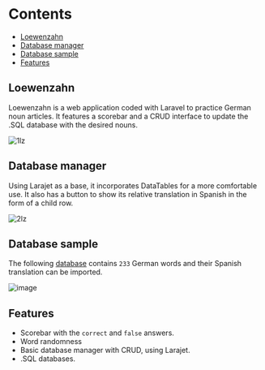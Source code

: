 # Contents
- [Loewenzahn](#loewenzahn)
- [Database manager](#database-manager)
- [Database sample](#database-sample)
- [Features](#features)


## Loewenzahn
Loewenzahn is a web application coded with Laravel to practice German noun articles. It features a scorebar and a CRUD interface to update the .SQL database with the desired nouns.

![1lz](https://user-images.githubusercontent.com/51249452/234376927-a4cd2cef-0fea-4cce-ac81-1adf28505fb0.gif)

## Database manager
Using Larajet as a base, it incorporates DataTables for a more comfortable use. It also has a button to show its relative translation in Spanish in the form of a child row.

![2lz](https://user-images.githubusercontent.com/51249452/234381172-0cef05a6-d013-44eb-8b54-a907daaf3669.gif)


## Database sample
The following [database](https://github.com/GriffithVIII/Loewenzahn/blob/main/loewenzahn.sql) contains `233` German words and their Spanish translation can be imported.

![image](https://user-images.githubusercontent.com/51249452/234380373-7b9773a3-036e-4908-8220-38c507ad9119.png)

## Features
- Scorebar with the `correct` and `false` answers.
- Word randomness
- Basic database manager with CRUD, using Larajet.
- .SQL databases.
